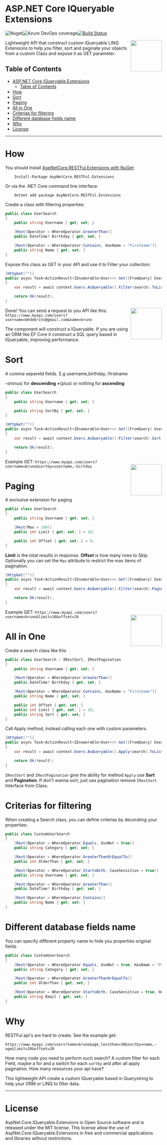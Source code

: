 
# ASP.NET Core IQueryable Extensions
![Nuget](https://img.shields.io/nuget/v/AspNetCore.IQueryable.Extensions)![Azure DevOps coverage](https://img.shields.io/azure-devops/coverage/brunohbrito/AspNet.Core.IQueryable.Extensions/14)[![Build Status](https://dev.azure.com/brunohbrito/AspNet.Core.IQueryabre.Extensions/_apis/build/status/brunohbrito.AspNet.Core.IQueryable.Extensions?branchName=master)](https://dev.azure.com/brunohbrito/AspNet.Core.IQueryable.Extensions/_build/latest?definitionId=14&branchName=master)

<img align="right" width="100px" src="https://jpproject.blob.core.windows.net/images/restful-icon-github.png" />
Lightweight API that construct custom IQueryable LINQ Extensions to help you filter, sort and paginate your objects from a custom Class and expose it as GET parameter.


## Table of Contents ##

- [ASP.NET Core IQueryable Extensions](#aspnet-core-iqueryable-extensions)
  - [Table of Contents](#table-of-contents)
- [How](#how)
- [Sort](#sort)
- [Paging](#paging)
- [All in One](#all-in-one)
- [Criterias for filtering](#criterias-for-filtering)
- [Different database fields name](#different-database-fields-name)
- [Why](#why)
- [License](#license)

------------------

# How #

You should install [AspNetCore.RESTFul.Extensions with NuGet](https://www.nuget.org/packages/AspNetCore.RESTFul.Extensions):
```
    Install-Package AspNetCore.RESTFul.Extensions
``` 

Or via the .NET Core command line interface:

```
    dotnet add package AspNetCore.RESTFul.Extensions
```

Create a class with filtering properties:

``` c#
public class UserSearch
{
    public string Username { get; set; }

    [Rest(Operator = WhereOperator.GreaterThan)]
    public DateTime? Birthday { get; set; }

    [Rest(Operator = WhereOperator.Contains, HasName = "Firstname")]
    public string Name { get; set; }
}
```

Expose this class as GET in your API and use it to Filter your collection:

``` c#
[HttpGet("")]
public async Task<ActionResult<IEnumerable<User>>> Get([FromQuery] UserSearch search)
{
    var result = await context.Users.AsQueryable().Filter(search).ToListAsync();

    return Ok(result);
}
```

Done! 
<img align="right" width="100px" src="https://jpproject.blob.core.windows.net/images/restful-icon.png" />
You can send a request to you API like this: `https://www.myapi.com/users?username=bhdebrito@gmail.com&name=bruno`


The component will construct a IQueryable. If you are using an ORM like EF Core it construct a SQL query based in IQueryable, improving performance.

# Sort

A comma separetd fields. E.g username,birthday,-firstname

**-**(minus) for **descending** **+**(plus) or nothing for **ascending**

``` c#
public class UserSearch
{
    public string Username { get; set; }

    public string SortBy { get; set; }
}
```


``` c#
[HttpGet("")]
public async Task<ActionResult<IEnumerable<User>>> Get([FromQuery] UserSearch search)
{
    var result = await context.Users.AsQueryable().Filter(search).Sort(search.SortBy).ToListAsync();

    return Ok(result);
}
```
Example GET: `https://www.myapi.com/users?username=bruno&sortby=username,-birtday`
<img align="right" width="100px" src="https://jpproject.blob.core.windows.net/images/restful-icon-2.png" />

# Paging

A exclusive extension for paging


``` c#
public class UserSearch
{
    public string Username { get; set; }

    [Rest(Max = 100)]
    public int Limit { get; set; } = 10;

    public int Offset { get; set; } = 0;
}
```

**Limit** is the total results in response. **Offset** is how many rows to Skip. Optionally you can set the `Max` attribute to restrict the max items of pagination.

``` c#
[HttpGet("")]
public async Task<ActionResult<IEnumerable<User>>> Get([FromQuery] UserSearch search)
{
    var result = await context.Users.AsQueryable().Filter(search).Paging(search.Limit, search.Offset).ToListAsync();

    return Ok(result);
}
```

Example GET: `https://www.myapi.com/users?username=bruno&limit=10&offset=20`
<img align="right" width="100px" src="https://jpproject.blob.core.windows.net/images/all-in-one.png" />

# All in One


Create a search class like this

``` c#
public class UserSearch : IRestSort, IRestPagination
{
    public string Username { get; set; }

    [Rest(Operator = WhereOperator.GreaterThan)]
    public DateTime? Birthday { get; set; }

    [Rest(Operator = WhereOperator.Contains, HasName = "Firstname")]
    public string Name { get; set; }

    public int Offset { get; set; }
    public int Limit { get; set; } = 10;
    public string Sort { get; set; }
}
```
Call Apply method, instead calling each one with custom parameters.

``` c#
[HttpGet("")]
public async Task<ActionResult<IEnumerable<User>>> Get([FromQuery] UserSearch search)
{
    var result = await context.Users.AsQueryable().Apply(search).ToListAsync();

    return Ok(result);
}
```

`IRestSort` and `IRestPagination` give the ability for method `Apply` use **Sort** and **Pagination**. If don't wanna sort, just use pagination remove `IRestSort` Interface from Class.

# Criterias for filtering

When creating a Search class, you can define criterias by decorating your properties:

``` c#
public class CustomUserSearch
{
    [Rest(Operator = WhereOperator.Equals, UseNot = true)]
    public string Category { get; set; }

    [Rest(Operator = WhereOperator.GreaterThanOrEqualTo)]
    public int OlderThan { get; set; }

    [Rest(Operator = WhereOperator.StartsWith, CaseSensitive = true)]
    public string Username { get; set; }

    [Rest(Operator = WhereOperator.GreaterThan)]
    public DateTime? Birthday { get; set; }

    [Rest(Operator = WhereOperator.Contains)]
    public string Name { get; set; }
}
```

# Different database fields name

You can specify different property name to hide you properties original fields

``` c#
public class CustomUserSearch
{
    [Rest(Operator = WhereOperator.Equals, UseNot = true, HasName = "Privilege")]
    public string Category { get; set; }

    [Rest(Operator = WhereOperator.GreaterThanOrEqualTo)]
    public int OlderThan { get; set; }

    [Rest(Operator = WhereOperator.StartsWith, CaseSensitive = true, HasName = "Username")]
    public string Email { get; set; }
}
```

# Why

RESTFul api's are hard to create. See the example get:

`https://www.myapi.com/users?name=bruno&age_lessthan=30&sortby=name,-age&limit=20&offset=20`

How many code you need to perform such search? A custom filter for each Field, maybe a for and a switch for each `sortby` and after all apply pagination.
How many resources your api have? 

This lightweight API create a custom IQueryable based in Querystring to help your ORM or LINQ to filter data.

---------------

# License

AspNet.Core.IQueryable.Extensions is Open Source software and is released under the MIT license. This license allow the use of AspNet.Core.IQueryable.Extensions in free and commercial applications and libraries without restrictions.

